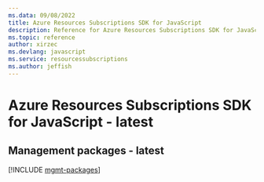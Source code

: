 ```yaml
---
ms.data: 09/08/2022
title: Azure Resources Subscriptions SDK for JavaScript
description: Reference for Azure Resources Subscriptions SDK for JavaScript
ms.topic: reference
author: xirzec
ms.devlang: javascript
ms.service: resourcessubscriptions
ms.author: jeffish
---
```

# Azure Resources Subscriptions SDK for JavaScript - latest

## Management packages - latest
[!INCLUDE [mgmt-packages](resources-subscriptions-mgmt-index.md)]